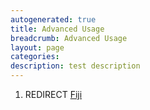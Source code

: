 ```yaml
---
autogenerated: true
title: Advanced Usage
breadcrumb: Advanced Usage
layout: page
categories: 
description: test description
---
```


1.  REDIRECT [Fiji](Fiji)

